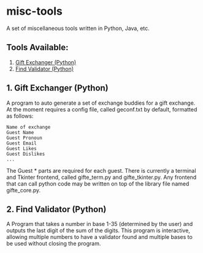 # misc-tools
A set of miscellaneous tools written in Python, Java, etc.

## Tools Available:

1. [Gift Exchanger (Python)](#gifte)
2. [Find Validator (Python)](#fvalid)

## 1. Gift Exchanger (Python) <a name=gifte></a>

A program to auto generate a set of exchange buddies for a gift exchange.
At the moment requires a config file, called geconf.txt by default, formatted as follows:

    Name of exchange
    Guest Name
    Guest Pronoun
    Guest Email
    Guest Likes
    Guest Dislikes
    ...
    
    
The Guest * parts are required for each guest.
There is currently a terminal and Tkinter frontend, called gifte_term.py and gifte_tkinter.py.
Any frontend that can call python code may be written on top of the library file named gifte_core.py.

## 2. Find Validator (Python) <a name=fvalid></a>

A Program that takes a number in base 1-35 (determined by the user) and
outputs the last digit of the sum of the digits.
This program is interactive, allowing multiple numbers to have a validator
found and multiple bases to be used without closing the program.
